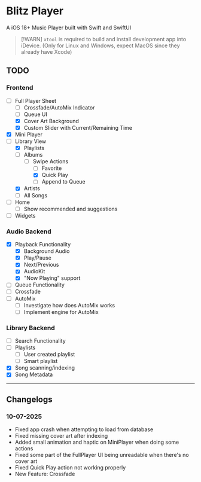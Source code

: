 # Blitz Player

A iOS 18+ Music Player built with Swift and SwiftUI

> [!WARN]
> `xtool` is required to build and install development app into iDevice. (Only for Linux and Windows, expect MacOS since they already have Xcode)

## TODO

### Frontend

- [ ] Full Player Sheet
    - [ ] Crossfade/AutoMix Indicator
    - [ ] Queue UI
    - [X] Cover Art Background
    - [X] Custom Slider with Current/Remaining Time
- [X] Mini Player
- [ ] Library View
    - [X] Playlists
    - [ ] Albums
        - [ ] Swipe Actions
            - [ ] Favorite
            - [X] Quick Play
            - [ ] Append to Queue
    - [X] Artists
    - [ ] All Songs
- [ ] Home
    - [ ] Show recommended and suggestions
- [ ] Widgets

### Audio Backend
- [X] Playback Functionality
    - [X] Background Audio
    - [X] Play/Pause
    - [X] Next/Previous
    - [X] AudioKit
    - [X] "Now Playing" support
- [ ] Queue Functionality
- [ ] Crossfade
- [ ] AutoMix
    - [ ] Investigate how does AutoMix works
    - [ ] Implement engine for AutoMix

### Library Backend
- [ ] Search Functionality
- [ ] Playlists
    - [ ] User created playlist
    - [ ] Smart playlist
- [X] Song scanning/indexing
- [X] Song Metadata

---

## Changelogs

### 10-07-2025
- Fixed app crash when attempting to load from database
- Fixed missing cover art after indexing
- Added small animation and haptic on MiniPlayer when doing some actions
- Fixed some part of the FullPlayer UI being unreadable when there's no cover art
- Fixed Quick Play action not working properly
- New Feature: Crossfade
